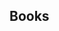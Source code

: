 ## Books

<script src="https://www.goodreads.com/review/grid_widget/50208228.Amber's%20to-read%20bookshelf?cover_size=medium&hide_link=&hide_title=&num_books=200&order=d&shelf=to-read&sort=date_added&widget_id=1478047565" type="text/javascript" charset="utf-8"></script>
